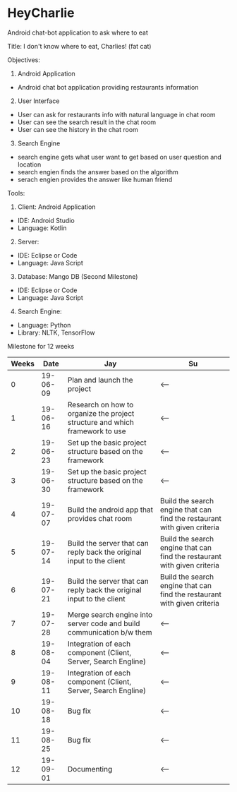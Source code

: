 # HeyCharlie
Android chat-bot application to ask where to eat

Title: I don't know where to eat, Charlies! (fat cat)

Objectives:
1. Android Application
 - Android chat bot application providing restaurants information
2. User Interface
 - User can ask for restaurants info with natural language in chat room
 - User can see the search result in the chat room
 - User can see the history in the chat room
3. Search Engine
 - search engine gets what user want to get based on user question and location
 - search engien finds the answer based on the algorithm  
 - serach engien provides the answer like human friend

Tools:
1. Client: Android Application
 - IDE: Android Studio
 - Language: Kotlin
2. Server:
 - IDE: Eclipse or Code
 - Language: Java Script
3. Database: Mango DB (Second Milestone)
 - IDE: Eclipse or Code
 - Language: Java Script
4. Search Engine:
 - Language: Python
 - Library: NLTK, TensorFlow
 
Milestone for 12 weeks

|Weeks|Date|Jay|Su|
|-----|----|---|--|
|0 |19-06-09|Plan and launch the project|<--|
|1 |19-06-16|Research on how to organize the project structure and which framework to use|<--|
|2 |19-06-23|Set up the basic project structure based on the framework|<--|
|3 |19-06-30|Set up the basic project structure based on the framework|<--|
|4 |19-07-07|Build the android app that provides chat room|Build the search engine that can find the restaurant with given criteria|
|5 |19-07-14|Build the server that can reply back the original input to the client|Build the search engine that can find the restaurant with given criteria|
|6 |19-07-21|Build the server that can reply back the original input to the client|Build the search engine that can find the restaurant with given criteria|
|7 |19-07-28|Merge search engine into server code and build communication b/w them|<--|
|8 |19-08-04|Integration of each component (Client, Server, Search Engline)|<--| 
|9 |19-08-11|Integration of each component (Client, Server, Search Engline)|<--|
|10|19-08-18|Bug fix|<--|
|11|19-08-25|Bug fix|<--|
|12|19-09-01|Documenting|<--|